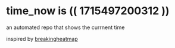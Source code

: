# time_now is (( 1715497200312 ))

an automated repo that shows the currnent time

inspired by [breakingheatmap](https://github.com/breakingheatmap/breakingheatmap)